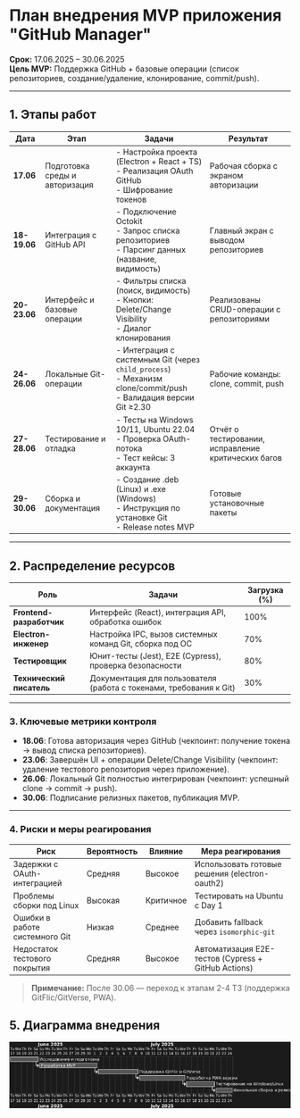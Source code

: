 # План внедрения MVP приложения "GitHub Manager"  
**Срок:** 17.06.2025 – 30.06.2025  
**Цель MVP:** Поддержка GitHub + базовые операции (список репозиториев, создание/удаление, клонирование, commit/push).  

---

## 1. Этапы работ  
| Дата         | Этап                                                                 | Задачи                                                                                              | Результат                                                                 |
|--------------|----------------------------------------------------------------------|-----------------------------------------------------------------------------------------------------|---------------------------------------------------------------------------|
| **17.06**    | Подготовка среды и авторизация                                       | - Настройка проекта (Electron + React + TS) <br>- Реализация OAuth GitHub <br>- Шифрование токенов  | Рабочая сборка с экраном авторизации                                     |
| **18-19.06** | Интеграция с GitHub API                                              | - Подключение Octokit <br>- Запрос списка репозиториев <br>- Парсинг данных (название, видимость)   | Главный экран с выводом репозиториев                                     |
| **20-23.06** | Интерфейс и базовые операции                                         | - Фильтры списка (поиск, видимость) <br>- Кнопки: Delete/Change Visibility <br>- Диалог клонирования | Реализованы CRUD-операции с репозиториями                                |
| **24-26.06** | Локальные Git-операции                                               | - Интеграция с системным Git (через `child_process`) <br>- Механизм clone/commit/push <br>- Валидация версии Git ≥2.30 | Рабочие команды: clone, commit, push                                  |
| **27-28.06** | Тестирование и отладка                                               | - Тесты на Windows 10/11, Ubuntu 22.04 <br>- Проверка OAuth-потока <br>- Тест кейсы: 3 аккаунта    | Отчёт о тестировании, исправление критических багов                     |
| **29-30.06** | Сборка и документация                                                | - Создание .deb (Linux) и .exe (Windows) <br>- Инструкция по установке Git <br>- Release notes MVP  | Готовые установочные пакеты                                             |

---

## 2. Распределение ресурсов  
| Роль               | Задачи                                                                                  | Загрузка (%) |
|--------------------|-----------------------------------------------------------------------------------------|--------------|
| **Frontend-разработчик** | Интерфейс (React), интеграция API, обработка ошибок                                     | 100%         |
| **Electron-инженер**    | Настройка IPC, вызов системных команд Git, сборка под ОС                                | 70%          |
| **Тестировщик**         | Юнит-тесты (Jest), E2E (Cypress), проверка безопасности                                 | 80%          |
| **Технический писатель**| Документация для пользователя (работа с токенами, требования к Git)                     | 30%          |

---

### 3. Ключевые метрики контроля  
- **18.06**: Готова авторизация через GitHub (чекпоинт: получение токена → вывод списка репозиториев).  
- **23.06**: Завершён UI + операции Delete/Change Visibility (чекпоинт: удаление тестового репозитория через приложение).  
- **26.06**: Локальный Git полностью интегрирован (чекпоинт: успешный clone → commit → push).  
- **30.06**: Подписание релизных пакетов, публикация MVP.  

---

### 4. Риски и меры реагирования  
| Риск                            | Вероятность | Влияние | Мера реагирования                                     |
|---------------------------------|-------------|---------|-------------------------------------------------------|
| Задержки с OAuth-интеграцией    | Средняя     | Высокое | Использовать готовые решения (electron-oauth2)       |
| Проблемы сборки под Linux       | Высокая     | Критичное | Тестировать на Ubuntu с Day 1						 |
| Ошибки в работе системного Git  | Низкая      | Среднее | Добавить fallback через `isomorphic-git`             |
| Недостаток тестового покрытия   | Средняя     | Высокое | Автоматизация E2E-тестов (Cypress + GitHub Actions)   |

> **Примечание:** После 30.06 — переход к этапам 2-4 ТЗ (поддержка GitFlic/GitVerse, PWA).

## 5. Диаграмма внедрения
![Диаграмма внедрения](https://github.com/Aragon1898/repository-manager/blob/2c98c0cdbfcc4632b6d06275d378c4a01b6a3105/%D0%94%D0%BE%D0%BA%D1%83%D0%BC%D0%B5%D0%BD%D1%82%D0%B0%D1%86%D0%B8%D1%8F/%D0%94%D0%B8%D0%B0%D0%B3%D1%80%D0%B0%D0%BC%D0%BC%D1%8B/%D0%9F%D0%BB%D0%B0%D0%BD%20%D0%B2%D0%BD%D0%B5%D0%B4%D1%80%D0%B5%D0%BD%D0%B8%D1%8F%20(%D0%B4%D0%B8%D0%B0%D0%B3%D1%80%D0%B0%D0%BC%D0%BC%D0%B0%20%D0%93%D0%B0%D0%BD%D1%82%D0%B0).png)
